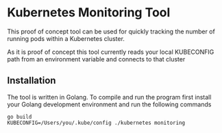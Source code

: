 # Kubernetes Monitoring Tool
This proof of concept tool can be used for quickly tracking the
number of running pods within a Kubernetes cluster.

As it is proof of concept this tool currently reads your local
KUBECONFIG path from an environment variable and connects to that
cluster

## Installation
The tool is written in Golang. To compile and run the program first
install your Golang development environment and run the following commands

```shell
go build
KUBECONFIG=/Users/you/.kube/config ./kubernetes monitoring
```